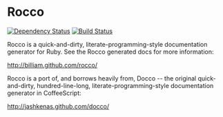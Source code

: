 # Rocco

[![Dependency Status](https://gemnasium.com/Billiam/rocco.svg)](https://gemnasium.com/Billiam/rocco)
[![Build Status](https://travis-ci.org/Billiam/rocco.svg?branch=master)](https://travis-ci.org/Billiam/rocco)

Rocco is  a quick-and-dirty,  literate-programming-style documentation generator for Ruby. See the Rocco generated docs for more information:

http://billiam.github.com/rocco/


Rocco is a port of,  and borrows heavily from, Docco  -- the original quick-and-dirty, hundred-line-long, literate-programming-style documentation generator in CoffeeScript:

http://jashkenas.github.com/docco/